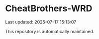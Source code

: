 # CheatBrothers-WRD

Last updated: 2025-07-17 15:13:07

This repository is automatically maintained.

